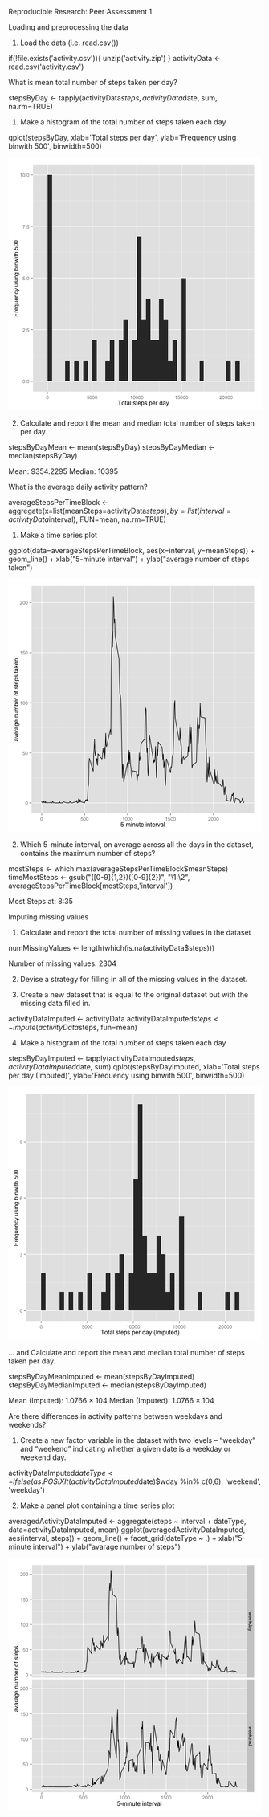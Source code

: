 Reproducible Research: Peer Assessment 1

Loading and preprocessing the data

1. Load the data (i.e. read.csv())

if(!file.exists('activity.csv')){
  unzip('activity.zip')
}
activityData <- read.csv('activity.csv')


What is mean total number of steps taken per day?

stepsByDay <- tapply(activityData$steps, activityData$date, sum, na.rm=TRUE)

1. Make a histogram of the total number of steps taken each day

qplot(stepsByDay, xlab='Total steps per day', ylab='Frequency using binwith 500', binwidth=500)

![](unnamed-chunk-5.png?raw=true)

 2. Calculate and report the mean and median total number of steps taken per day

stepsByDayMean <- mean(stepsByDay)
stepsByDayMedian <- median(stepsByDay)

Mean: 9354.2295
Median: 10395

What is the average daily activity pattern?

averageStepsPerTimeBlock <- aggregate(x=list(meanSteps=activityData$steps), by=list(interval=activityData$interval), FUN=mean, na.rm=TRUE)

1. Make a time series plot

ggplot(data=averageStepsPerTimeBlock, aes(x=interval, y=meanSteps)) +
  geom_line() +
  xlab("5-minute interval") +
  ylab("average number of steps taken") 
  
  ![](unnamed-chunk-8.png?raw=true)
  
  2. Which 5-minute interval, on average across all the days in the dataset, contains the maximum number of steps?
  
  mostSteps <- which.max(averageStepsPerTimeBlock$meanSteps)
timeMostSteps <-  gsub("([0-9]{1,2})([0-9]{2})", "\\1:\\2", averageStepsPerTimeBlock[mostSteps,'interval'])

Most Steps at: 8:35

Imputing missing values

1. Calculate and report the total number of missing values in the dataset

numMissingValues <- length(which(is.na(activityData$steps)))

Number of missing values: 2304

2. Devise a strategy for filling in all of the missing values in the dataset.

3. Create a new dataset that is equal to the original dataset but with the missing data filled in.

activityDataImputed <- activityData
activityDataImputed$steps <- impute(activityData$steps, fun=mean)

4. Make a histogram of the total number of steps taken each day

stepsByDayImputed <- tapply(activityDataImputed$steps, activityDataImputed$date, sum)
qplot(stepsByDayImputed, xlab='Total steps per day (Imputed)', ylab='Frequency using binwith 500', binwidth=500)

![](unnamed-chunk-12.png?raw=true)

... and Calculate and report the mean and median total number of steps taken per day.

stepsByDayMeanImputed <- mean(stepsByDayImputed)
stepsByDayMedianImputed <- median(stepsByDayImputed)

Mean (Imputed): 1.0766 × 104
Median (Imputed): 1.0766 × 104

Are there differences in activity patterns between weekdays and weekends?

1. Create a new factor variable in the dataset with two levels – “weekday” and “weekend” indicating whether a given date is a weekday or weekend day.

activityDataImputed$dateType <-  ifelse(as.POSIXlt(activityDataImputed$date)$wday %in% c(0,6), 'weekend', 'weekday')

2. Make a panel plot containing a time series plot

averagedActivityDataImputed <- aggregate(steps ~ interval + dateType, data=activityDataImputed, mean)
ggplot(averagedActivityDataImputed, aes(interval, steps)) + 
  geom_line() + 
  facet_grid(dateType ~ .) +
  xlab("5-minute interval") + 
  ylab("avarage number of steps")

![](unnamed-chunk-15.png?raw=true)
